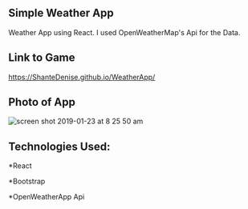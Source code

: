 Simple Weather App
-----
Weather App using React. I used OpenWeatherMap's Api for the Data.

Link to Game
----
https://ShanteDenise.github.io/WeatherApp/

Photo of App
------
![screen shot 2019-01-23 at 8 25 50 am](https://user-images.githubusercontent.com/33140493/51609683-b8039800-1ee8-11e9-8247-13e8028cc725.png)


Technologies Used:
----
*React

*Bootstrap

*OpenWeatherApp Api
